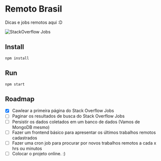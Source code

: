# Remoto Brasil

Dicas e jobs remotos aqui :D

![StackOverflow Jobs](http://g.recordit.co/fsRjXHEkNu.gif)

## Install
```
npm install
```

## Run
```
npm start
```

## Roadmap

- [X] Cawlear a primeira página do Stack Overflow Jobs
- [ ] Paginar os resultados de busca do Stack Overflow Jobs
- [ ] Persistir os dados coletados em um banco de dados (Vamos de MongoDB mesmo)
- [ ] Fazer um frontend básico para apresentar os últimos trabalhos remotos cadastrados
- [ ] Fazer uma cron job para procurar por novos trabalhos remotos a cada x hrs ou minutos
- [ ] Colocar o projeto online.  :)
